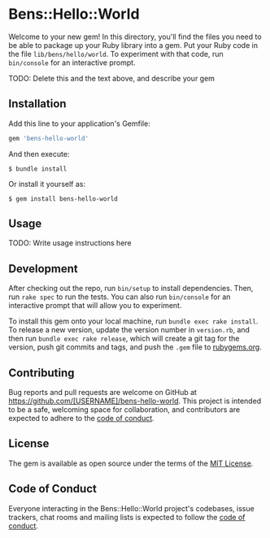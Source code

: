 # Bens::Hello::World

Welcome to your new gem! In this directory, you'll find the files you need to be able to package up your Ruby library into a gem. Put your Ruby code in the file `lib/bens/hello/world`. To experiment with that code, run `bin/console` for an interactive prompt.

TODO: Delete this and the text above, and describe your gem

## Installation

Add this line to your application's Gemfile:

```ruby
gem 'bens-hello-world'
```

And then execute:

    $ bundle install

Or install it yourself as:

    $ gem install bens-hello-world

## Usage

TODO: Write usage instructions here

## Development

After checking out the repo, run `bin/setup` to install dependencies. Then, run `rake spec` to run the tests. You can also run `bin/console` for an interactive prompt that will allow you to experiment.

To install this gem onto your local machine, run `bundle exec rake install`. To release a new version, update the version number in `version.rb`, and then run `bundle exec rake release`, which will create a git tag for the version, push git commits and tags, and push the `.gem` file to [rubygems.org](https://rubygems.org).

## Contributing

Bug reports and pull requests are welcome on GitHub at https://github.com/[USERNAME]/bens-hello-world. This project is intended to be a safe, welcoming space for collaboration, and contributors are expected to adhere to the [code of conduct](https://github.com/[USERNAME]/bens-hello-world/blob/master/CODE_OF_CONDUCT.md).


## License

The gem is available as open source under the terms of the [MIT License](https://opensource.org/licenses/MIT).

## Code of Conduct

Everyone interacting in the Bens::Hello::World project's codebases, issue trackers, chat rooms and mailing lists is expected to follow the [code of conduct](https://github.com/[USERNAME]/bens-hello-world/blob/master/CODE_OF_CONDUCT.md).
